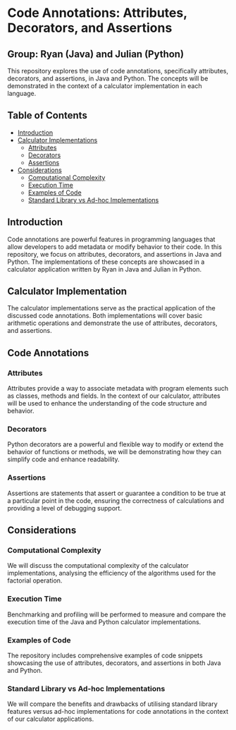 # Code Annotations: Attributes, Decorators, and Assertions

## Group: Ryan (Java) and Julian (Python)

This repository explores the use of code annotations, specifically attributes, decorators, and assertions, in Java and Python. The concepts will be demonstrated in the context of a calculator implementation in each language.

## Table of Contents
- [Introduction](#introduction)
- [Calculator Implementations](#calculator-implementations)
  - [Attributes](#attributes)
  - [Decorators](#decorators)
  - [Assertions](#assertions)
- [Considerations](#considerations)
  - [Computational Complexity](#computational-complexity)
  - [Execution Time](#execution-time)
  - [Examples of Code](#examples-of-code)
  - [Standard Library vs Ad-hoc Implementations](#standard-library-vs-ad-hoc-implementations)

## Introduction
Code annotations are powerful features in programming languages that allow developers to add metadata or modify behavior to their code. In this repository, we focus on attributes, decorators, and assertions in Java and Python. The implementations of these concepts are showcased in a calculator application written by Ryan in Java and Julian in Python.

## Calculator Implementation
The calculator implementations serve as the practical application of the discussed code annotations. Both implementations will cover basic arithmetic operations and demonstrate the use of attributes, decorators, and assertions.

## Code Annotations
### Attributes
Attributes provide a way to associate metadata with program elements such as classes, methods and fields. In the context of our calculator, attributes will be used to enhance the understanding of the code structure and behavior.

### Decorators
Python decorators are a powerful and flexible way to modify or extend the behavior of functions or methods, we will be demonstrating how they can simplify code and enhance readability.

### Assertions
Assertions are statements that assert or guarantee a condition to be true at a particular point in the code, ensuring the correctness of calculations and providing a level of debugging support.

## Considerations

### Computational Complexity
We will discuss the computational complexity of the calculator implementations, analysing the efficiency of the algorithms used for the factorial operation.

### Execution Time
Benchmarking and profiling will be performed to measure and compare the execution time of the Java and Python calculator implementations.

### Examples of Code
The repository includes comprehensive examples of code snippets showcasing the use of attributes, decorators, and assertions in both Java and Python.

### Standard Library vs Ad-hoc Implementations
We will compare the benefits and drawbacks of utilising standard library features versus ad-hoc implementations for code annotations in the context of our calculator applications.
